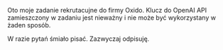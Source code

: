 Oto moje zadanie rekrutacujne do firmy Oxido. Klucz do OpenAI API zamieszczony w zadaniu jest nieważny i nie może być wykorzystany w żaden sposób.

W razie pytań śmiało pisać. Zazwyczaj odpisuję.
